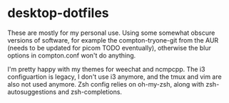 # desktop-dotfiles

These are mostly for my personal use.  Using some somewhat obscure versions of software, for example the compton-tryone-git from the AUR (needs to be updated for picom TODO eventually), otherwise the blur options in compton.conf won't do anything.  

I'm pretty happy with my themes for weechat and ncmpcpp.  The i3 configuartion is legacy, I don't use i3 anymore, and the tmux and vim are also not used anymore.  Zsh config relies on oh-my-zsh, along with zsh-autosuggestions and zsh-completions.
